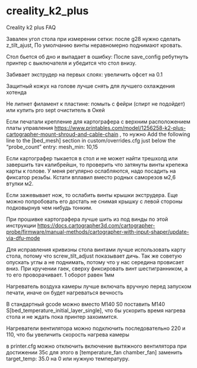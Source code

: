 # creality_k2_plus
Creality k2 plus FAQ

Завален угол стола при измерении сетки: после g28 нужно сделать z_tilt_ajust, По умолчанию винты неравномерно поднимают кровать.

Стол бьется об дно и выпадает в ошибку: После save_config  ребутнуть принтер с выключателя и убедится что стол внизу.

Забивает экструдер на первых слоях: увеличить офсет на 0.1

Защитный кожух на голове лучше снять для лучшего охлаждения хотенда

Не липнет филамент к пластине: помыть с фейри (спирт не подойдет) или купить  pro sept очиститель в Окей

Если печатали крепление для картографера с верхним расположением платы управления https://www.printables.com/model/1256258-k2-plus-cartographer-mount-shroud-and-cable-chain , то нужно Add the following line to the [bed_mesh] section in custom/overrides.cfg just below the “probe_count” entry:
mesh_min: 10,15

Если картографер тыкается в стол и не может найти трешхолд или завершить тач калибрейшн, то проверить что затянуты винты крепежа карты к голове. У меня регулярно ослабляются, надо посадить на фиксатор резьбы. Кстати вплавил вместо родных саморезов м2,6 втулки м2.

Если зажевывает нож, то ослабить винты крышки экструдера. Еще можно попробовать его достать не снимая крышку с левой стороны подковырнув чем нибудь тонким.

При прошивке картографера лучше шить из под винды по этой инструкции https://docs.cartographer3d.com/cartographer-probe/firmware/manual-methods/cartographer-with-input-shaper/update-via-dfu-mode

Для исправления кривизны стола винтами лучше использовать карту стола, потому что screw_tilt_adjust показывает дичь. Так же советую опускать углы а не поднимать, потому что у нас середина провисает вниз. При кручении гаек, сверху фиксировать винт шестигранником, а то его проворачивает. 1 оборот равен 1мм

Нагреватель воздуха камеры лучше включать вручную перед запуском печати, иначе он будет нагреваться вечность

В стандартный gcode можно вместо M140 S0 поставить M140 S[bed_temperature_initial_layer_single], что бы ускорить время нагрева стола и не ждать пока принтер захоимится.

Нагреватели вентилятора можно подключить последовательно 220 и 110, что бы увеличить скорость нагрева камеры

в printer.cfg можно отключить включение вытяжного вентилятора при достижении 35с для этого в [temperature_fan chamber_fan] заменить target_temp: 35.0 на 0 или нужную температуру.


